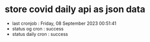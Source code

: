 # store covid daily api as json data

- last cronjob : Friday, 08 September 2023 00:51:41
- status og cron : success
- status daily cron : success
      
      